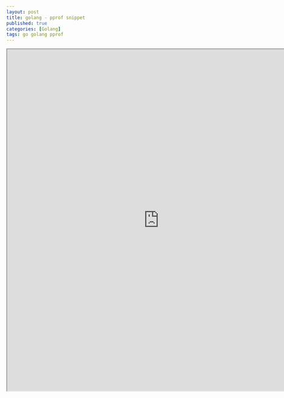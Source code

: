 ```yaml
---
layout: post
title: golang - pprof snippet
published: true
categories: [Golang]
tags: go golang pprof
---
```

<iframe width="800" height="900" src="https://docs.google.com/document/d/e/2PACX-1vT76Ha3pcSVZ8n-Qj0sdN5wtQGRJkwfkCWqybCy7OkV6xh4x1ntkWtEKFLLUdFxWb23dDY81vXqYUck/pub?embedded=true"></iframe>    
  